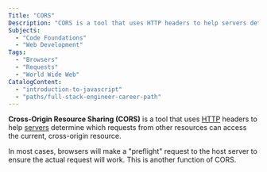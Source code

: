 ```yaml
---
Title: "CORS"
Description: "CORS is a tool that uses HTTP headers to help servers determine which requests from other resources can access the current, cross-origin resource."
Subjects:
  - "Code Foundations"
  - "Web Development"
Tags:
  - "Browsers"
  - "Requests"
  - "World Wide Web"
CatalogContent:
  - "introduction-to-javascript"
  - "paths/full-stack-engineer-career-path"
---
```


**Cross-Origin Resource Sharing (CORS)** is a tool that uses [HTTP](https://www.codecademy.com/resources/docs/general/http) headers to help [servers](https://www.codecademy.com/resources/docs/general/server) determine which requests from other resources can access the current, cross-origin resource.

In most cases, browsers will make a "preflight" request to the host server to ensure the actual request will work. This is another function of CORS.
